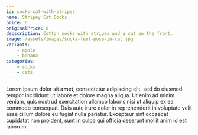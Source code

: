 ```yaml
---
id: socks-cat-with-stripes
name: Stripey Cat Socks
price: 6
originalPrice: 8
decscription: Cotton socks with stripes and a cat on the front.
image: /assets/images/socks-feet-pose-in-cat.jpg
variants:
    - apple
    - banana
categories:
    - socks
    - cats
---
```


Lorem ipsum dolor sit **amet**, consectetur adipiscing elit, sed do eiusmod tempor incididunt ut labore et dolore magna aliqua. Ut enim ad minim veniam, quis nostrud exercitation ullamco laboris nisi ut aliquip ex ea commodo consequat. Duis aute irure dolor in reprehenderit in voluptate velit esse cillum dolore eu fugiat nulla pariatur. Excepteur sint occaecat cupidatat non proident, sunt in culpa qui officia deserunt mollit anim id est laborum.